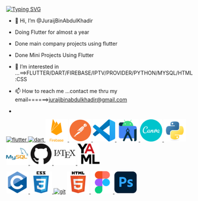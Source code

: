 [![Typing SVG](https://readme-typing-svg.herokuapp.com?font=Fira+Code&weight=500&size=30&pause=2000&random=false&width=700&lines=Flutter+App+Builder+:+JURAIJ)](https://git.io/typing-svg)
- 👋 Hi, I’m @JuraijBinAbdulKhadir
- Doing Flutter for almost a year
- Done main company projects using flutter
- Done Mini Projects Using Flutter 
- 👀 I’m interested in ...==>FLUTTER/DART/FIREBASE/IPTV/PROVIDER/PYTHON/MYSQL/HTML:CSS
- 📫 How to reach me ...contact me thru my email======>juraijbinabdulkhadir@gmail.com

- 
<p align="left"> 
<a href="https://flutter.dev" target="_blank" rel="noreferrer"> <img src="https://www.vectorlogo.zone/logos/flutterio/flutterio-icon.svg" alt="flutter" width="60" height="60"/> </a>
<a href="https://dart.dev" target="_blank" rel="noreferrer"> <img src="https://www.vectorlogo.zone/logos/dartlang/dartlang-icon.svg" alt="dart" width="60" height="60"/> </a>
<a href="https://www.firebase.com/" target="_blank" rel="noreferrer"> <img src="https://github.com/devicons/devicon/blob/master/icons/firebase/firebase-plain-wordmark.svg" alt="c" width="60" height="60"/> </a> 
<a href="https://www.postman.com/" target="_blank" rel="noreferrer"> <img src="https://github.com/devicons/devicon/blob/master/icons/postman/postman-original.svg" alt="c" width="60" height="60"/> </a>
  <a href="https://code.visualstudio.com/" target="_blank" rel="noreferrer"> <img src="https://github.com/devicons/devicon/blob/master/icons/vscode/vscode-original.svg" alt="html5" width="60" height="60"/> </a>
  <a href="https://developer.android.com/studio" target="_blank" rel="noreferrer"> <img src="https://github.com/devicons/devicon/blob/master/icons/androidstudio/androidstudio-original.svg" alt="html5" width="60" height="60"/> </a>
  <a href="https://canva.com/" target="_blank" rel="noreferrer"> <img src="https://github.com/devicons/devicon/blob/master/icons/canva/canva-original.svg" alt="html5" width="60" height="60"/> </a>
<a href="https://www.python.org" target="_blank" rel="noreferrer"> <img src="https://raw.githubusercontent.com/devicons/devicon/master/icons/python/python-original.svg" alt="python" width="60" height="60"/> </a> 
  <a href="https://www.mysql.com/" target="_blank" rel="noreferrer"> <img src="https://raw.githubusercontent.com/devicons/devicon/master/icons/mysql/mysql-original-wordmark.svg" alt="mysql" width="60" height="60"/> </a>
  <a href="https://www.w3.github.com" target="_blank" rel="noreferrer"> <img src="https://github.com/devicons/devicon/blob/master/icons/github/github-original.svg" alt="html5" width="60" height="60"/> </a>
  <a href="https://www.overleaf.com/" target="_blank" rel="noreferrer"> <img src="https://github.com/devicons/devicon/blob/master/icons/latex/latex-original.svg" alt="html5" width="60" height="60"/> </a>
  <a href="https://www.yaml.com/" target="_blank" rel="noreferrer"> <img src="https://github.com/devicons/devicon/blob/master/icons/yaml/yaml-original.svg" alt="html5" width="60" height="60"/> </a>
  
<a href="https://www.cprogramming.com/" target="_blank" rel="noreferrer"> <img src="https://raw.githubusercontent.com/devicons/devicon/master/icons/c/c-original.svg" alt="c" width="60" height="60"/> </a> 
<a href="https://www.w3schools.com/css/" target="_blank" rel="noreferrer"> <img src="https://raw.githubusercontent.com/devicons/devicon/master/icons/css3/css3-original-wordmark.svg" alt="css3" width="60" height="60"/> </a> 
<a href="https://git-scm.com/" target="_blank" rel="noreferrer"> <img src="https://www.vectorlogo.zone/logos/git-scm/git-scm-icon.svg" alt="git" width="60" height="60"/></a> 
<a href="https://www.w3.org/html/" target="_blank" rel="noreferrer"> <img src="https://raw.githubusercontent.com/devicons/devicon/master/icons/html5/html5-original-wordmark.svg" alt="html5" width="60" height="60"/> </a>
<a href="https://www.figma.com" target="_blank" rel="noreferrer"> <img src="https://github.com/devicons/devicon/blob/master/icons/figma/figma-original.svg" alt="html5" width="60" height="60"/> </a>
<a href="https://www.photoshop.com" target="_blank" rel="noreferrer"> <img src="https://github.com/devicons/devicon/blob/master/icons/photoshop/photoshop-original.svg" alt="html5" width="60" height="60"/> </a>
  
 </p>


<br><br>

<!---
JuraijBinAbdulKhadir/JuraijBinAbdulKhadir is a ✨ special ✨ repository because its `README.md` (this file) appears on your GitHub profile.
You can click the Preview link to take a look at your changes.
--->
